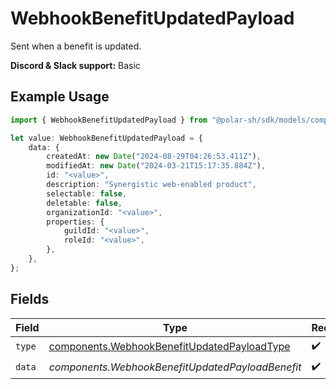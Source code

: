# WebhookBenefitUpdatedPayload

Sent when a benefit is updated.

**Discord & Slack support:** Basic

## Example Usage

```typescript
import { WebhookBenefitUpdatedPayload } from "@polar-sh/sdk/models/components";

let value: WebhookBenefitUpdatedPayload = {
    data: {
        createdAt: new Date("2024-08-29T04:26:53.411Z"),
        modifiedAt: new Date("2024-03-21T15:17:35.884Z"),
        id: "<value>",
        description: "Synergistic web-enabled product",
        selectable: false,
        deletable: false,
        organizationId: "<value>",
        properties: {
            guildId: "<value>",
            roleId: "<value>",
        },
    },
};
```

## Fields

| Field                                                                                                      | Type                                                                                                       | Required                                                                                                   | Description                                                                                                |
| ---------------------------------------------------------------------------------------------------------- | ---------------------------------------------------------------------------------------------------------- | ---------------------------------------------------------------------------------------------------------- | ---------------------------------------------------------------------------------------------------------- |
| `type`                                                                                                     | [components.WebhookBenefitUpdatedPayloadType](../../models/components/webhookbenefitupdatedpayloadtype.md) | :heavy_check_mark:                                                                                         | N/A                                                                                                        |
| `data`                                                                                                     | *components.WebhookBenefitUpdatedPayloadBenefit*                                                           | :heavy_check_mark:                                                                                         | N/A                                                                                                        |